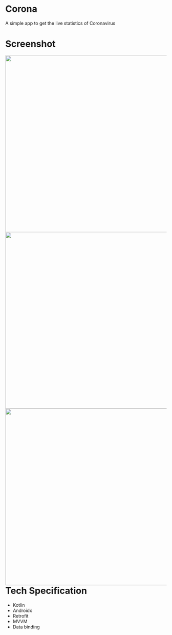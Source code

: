 # Corona

A simple app to get the live statistics of Coronavirus


# Screenshot 

 <img align="left" height="550em" src="https://i.imgur.com/IxNnqez.jpg"/> <img align="left" height="550em" src="https://i.imgur.com/UhSqLxG.jpg"/> <img align="left" height="550em" src="https://i.imgur.com/X641bQZ.jpg"/>
 
 
 
#  Tech Specification
- Kotlin
- Androidx
- Retrofit
- MVVM
- Data binding
